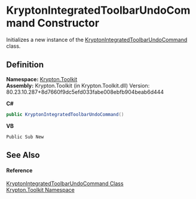 # KryptonIntegratedToolbarUndoCommand Constructor


Initializes a new instance of the <a href="9f09feda-fe78-7083-a6cd-484e2b6a9f60.md">KryptonIntegratedToolbarUndoCommand</a> class.



## Definition
**Namespace:** <a href="79d2eac2-21f4-54ff-7552-b20c33c30600.md">Krypton.Toolkit</a>  
**Assembly:** Krypton.Toolkit (in Krypton.Toolkit.dll) Version: 80.23.10.287+8d7660f9dc5efd033fabe008ebfb904beab6d444

**C#**
``` C#
public KryptonIntegratedToolbarUndoCommand()
```
**VB**
``` VB
Public Sub New
```



## See Also


#### Reference
<a href="9f09feda-fe78-7083-a6cd-484e2b6a9f60.md">KryptonIntegratedToolbarUndoCommand Class</a>  
<a href="79d2eac2-21f4-54ff-7552-b20c33c30600.md">Krypton.Toolkit Namespace</a>  
